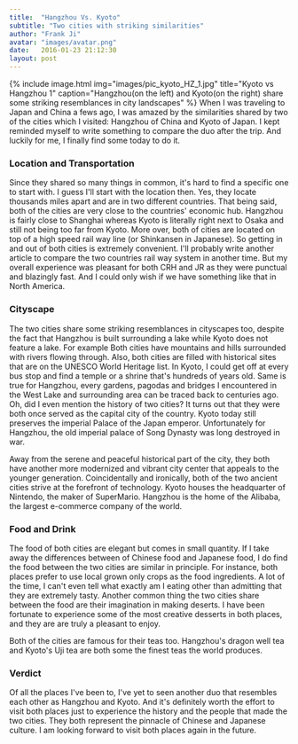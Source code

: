 ```yaml
---
title:  "Hangzhou Vs. Kyoto"
subtitle: "Two cities with striking similarities"
author: "Frank Ji"
avatar: "images/avatar.png"
date:   2016-01-23 21:12:30
layout: post
---
```

{% include image.html img="images/pic_kyoto_HZ_1.jpg" title="Kyoto vs Hangzhou 1" caption="Hangzhou(on the left) and Kyoto(on the right) share some striking resemblances in city landscapes" %}
When I was traveling to Japan and China a fews ago, I was amazed by the similarities shared by two of the cities which I visited: Hangzhou of China and Kyoto of Japan. I kept reminded myself to write something to compare the duo after the trip. And luckily for me, I finally find some today to do it.

<!--break-->
<h3>Location and Transportation</h3>
Since they shared so many things in common, it's hard to find a specific one to start with. I guess I'll start with the location then. Yes, they locate thousands miles apart and are in two different countries. That being said, both of the cities are very close to the countries' economic hub. Hangzhou is fairly close to Shanghai whereas Kyoto is literally right next to Osaka and still not being too far from Kyoto. More over, both of cities are located on top of a high speed rail way line (or Shinkansen in Japanese). So getting in and out of both cities is extremely convenient. I'll probably write another article to compare the two countries rail way system in another time. But my overall experience was pleasant for both CRH and JR as they were punctual and blazingly fast. And I could only wish if we have something like that in North America.

<h3>Cityscape</h3>
The two cities share some striking resemblances in cityscapes too, despite the fact that Hangzhou is built surrounding a lake while Kyoto does not feature a lake. For example Both cities have mountains and hills surrounded with rivers flowing through. Also, both cities are filled with historical sites that are on the UNESCO World Heritage list. In Kyoto, I could get off at every bus stop and find a temple or a shrine that's hundreds of years old. Same is true for Hangzhou, every gardens, pagodas and bridges I encountered in the West Lake and surrounding area can be traced back to centuries ago. Oh, did I even mention the history of two cities? It turns out that they were both once served as the capital city of the country. Kyoto today still preserves the imperial Palace of the Japan emperor. Unfortunately for Hangzhou, the old imperial palace of Song Dynasty was long destroyed in war.

Away from the serene and peaceful historical part of the city, they both have another more modernized and vibrant city center that appeals to the younger generation. Coincidentally and ironically, both of the two ancient cities strive at the forefront of technology. Kyoto houses the headquarter of Nintendo, the maker of SuperMario. Hangzhou is the home of the Alibaba, the largest e-commerce company of the world.

<h3>Food and Drink</h3>
The food of both cities are elegant but comes in small quantity. If I take away the differences between of Chinese food and Japanese food, I do find the food between the two cities are similar in principle. For instance, both places prefer to use local grown only crops as the food ingredients. A lot of the time, I can't even tell what exactly am I eating other than admitting that they are extremely tasty. Another common thing the two cities share between the food are their imagination in making deserts. I have been fortunate to experience some of the most creative desserts in both places, and they are are truly a pleasant to enjoy.

Both of the cities are famous for their teas too. Hangzhou's dragon well tea and Kyoto's Uji tea are both some the finest teas the world produces.

<h3>Verdict</h3>
Of all the places I've been to, I've yet to seen another duo that resembles each other as Hangzhou and Kyoto. And it's definitely worth the effort to visit both places just to experience the history and the people that made the two cities. They both represent the pinnacle of Chinese and Japanese culture. I am looking forward to visit both places again in the future.
